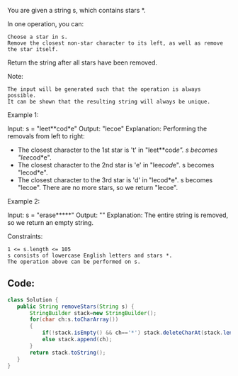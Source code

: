 You are given a string s, which contains stars *.

In one operation, you can:

    Choose a star in s.
    Remove the closest non-star character to its left, as well as remove the star itself.

Return the string after all stars have been removed.

Note:

    The input will be generated such that the operation is always possible.
    It can be shown that the resulting string will always be unique.

 

Example 1:

Input: s = "leet**cod*e"
Output: "lecoe"
Explanation: Performing the removals from left to right:
- The closest character to the 1st star is 't' in "leet**cod*e". s becomes "lee*cod*e".
- The closest character to the 2nd star is 'e' in "lee*cod*e". s becomes "lecod*e".
- The closest character to the 3rd star is 'd' in "lecod*e". s becomes "lecoe".
There are no more stars, so we return "lecoe".

Example 2:

Input: s = "erase*****"
Output: ""
Explanation: The entire string is removed, so we return an empty string.

 

Constraints:

    1 <= s.length <= 105
    s consists of lowercase English letters and stars *.
    The operation above can be performed on s.
 ## Code:

 ``` java
class Solution {
    public String removeStars(String s) {
        StringBuilder stack=new StringBuilder();
        for(char ch:s.toCharArray())
        {
            if(!stack.isEmpty() && ch=='*') stack.deleteCharAt(stack.length()-1);
            else stack.append(ch);
        }
        return stack.toString();
    }
}
```
